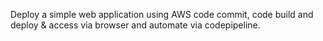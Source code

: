 Deploy a simple web application using AWS code commit, code build and deploy & access via browser and automate via codepipeline.
